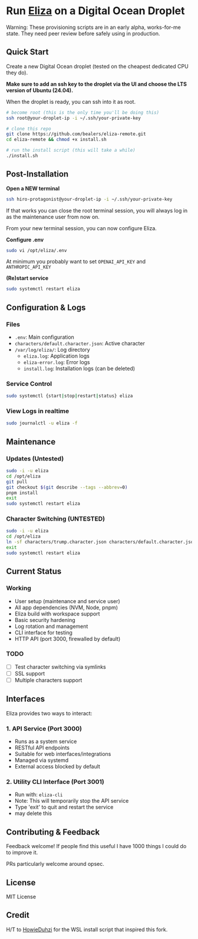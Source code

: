 # Run [Eliza](https://github.com/ai16z/eliza) on a Digital Ocean Droplet

Warning: These provisioning scripts are in an early alpha, works-for-me state. They need peer review before safely using in production.

## Quick Start

Create a new Digital Ocean droplet (tested on the cheapest dedicated CPU they do).

**Make sure to add an ssh key to the droplet via the UI and choose the LTS version of Ubuntu (24.04).**

When the droplet is ready, you can ssh into it as root.

```bash
# become root (this is the only time you'll be doing this)
ssh root@your-droplet-ip -i ~/.ssh/your-private-key

# clone this repo
git clone https://github.com/bealers/eliza-remote.git
cd eliza-remote && chmod +x install.sh

# run the install script (this will take a while)
./install.sh
```

## Post-Installation

**Open a NEW terminal**
```bash
ssh hiro-protagonist@your-droplet-ip -i ~/.ssh/your-private-key
```

If that works you can close the root terminal session, you will always log in as the maintenance user from now on.

From your new terminal session, you can now configure Eliza.

**Configure .env**
```bash
sudo vi /opt/eliza/.env
```
At minimum you probably want to set `OPENAI_API_KEY` and `ANTHROPIC_API_KEY`

**(Re)start service**
```bash
sudo systemctl restart eliza
```

## Configuration & Logs

### Files
- `.env`: Main configuration
- `characters/default.character.json`: Active character
- `/var/log/eliza/`: Log directory
  - `eliza.log`: Application logs
  - `eliza-error.log`: Error logs
  - `install.log`: Installation logs (can be deleted)

### Service Control
```bash
sudo systemctl {start|stop|restart|status} eliza
```

### View Logs in realtime
```bash
sudo journalctl -u eliza -f
```

## Maintenance

### Updates (Untested)
```bash
sudo -i -u eliza
cd /opt/eliza
git pull
git checkout $(git describe --tags --abbrev=0)
pnpm install
exit
sudo systemctl restart eliza
```

### Character Switching (UNTESTED)
```bash
sudo -i -u eliza
cd /opt/eliza
ln -sf characters/trump.character.json characters/default.character.json
exit
sudo systemctl restart eliza
```

## Current Status

### Working
- User setup (maintenance and service user)
- All app dependencies (NVM, Node, pnpm)
- Eliza build with workspace support
- Basic security hardening
- Log rotation and management
- CLI interface for testing
- HTTP API (port 3000, firewalled by default)

### TODO
- [ ] Test character switching via symlinks
- [ ] SSL support
- [ ] Multiple characters support

## Interfaces

Eliza provides two ways to interact:

### 1. API Service (Port 3000)
- Runs as a system service
- RESTful API endpoints
- Suitable for web interfaces/integrations
- Managed via systemd
- External access blocked by default

### 2. Utility CLI Interface (Port 3001)
- Run with: `eliza-cli`
- Note: This will temporarily stop the API service
- Type 'exit' to quit and restart the service
- may delete this

## Contributing & Feedback

Feedback welcome! If people find this useful I have 1000 things I could do to improve it. 

PRs particularly welcome around opsec.

## License

MIT License

## Credit
H/T to [HowieDuhzi](https://github.com/HowieDuhzit) for the WSL install script that inspired this fork.

